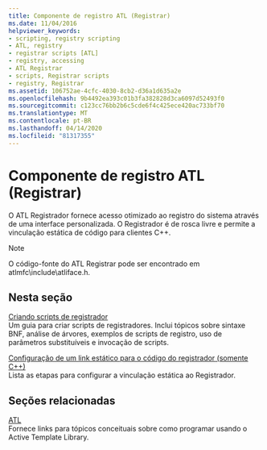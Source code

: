 ```yaml
---
title: Componente de registro ATL (Registrar)
ms.date: 11/04/2016
helpviewer_keywords:
- scripting, registry scripting
- ATL, registry
- registrar scripts [ATL]
- registry, accessing
- ATL Registrar
- scripts, Registrar scripts
- registry, Registrar
ms.assetid: 106752ae-4cfc-4030-8cb2-d36a1d635a2e
ms.openlocfilehash: 9b4492ea393c01b3fa382828d3ca6097d52493f0
ms.sourcegitcommit: c123cc76bb2b6c5cde6f4c425ece420ac733bf70
ms.translationtype: MT
ms.contentlocale: pt-BR
ms.lasthandoff: 04/14/2020
ms.locfileid: "81317355"
---
```

# <a name="atl-registry-component-registrar"></a>Componente de registro ATL (Registrar)

O ATL Registrador fornece acesso otimizado ao registro do sistema através de uma interface personalizada. O Registrador é de rosca livre e permite a vinculação estática de código para clientes C++.

> [!NOTE]
> O código-fonte do ATL Registrar pode ser encontrado em atlmfc\include\atliface.h.

## <a name="in-this-section"></a>Nesta seção

[Criando scripts de registrador](../atl/creating-registrar-scripts.md)<br/>
Um guia para criar scripts de registradores. Inclui tópicos sobre sintaxe BNF, análise de árvores, exemplos de scripts de registro, uso de parâmetros substituíveis e invocação de scripts.

[Configuração de um link estático para o código do registrador (somente C++)](../atl/setting-up-a-static-link-to-the-registrar-code-cpp-only.md)<br/>
Lista as etapas para configurar a vinculação estática ao Registrador.

## <a name="related-sections"></a>Seções relacionadas

[ATL](../atl/active-template-library-atl-concepts.md)<br/>
Fornece links para tópicos conceituais sobre como programar usando o Active Template Library.
